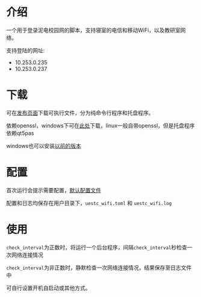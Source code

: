 # 介绍

一个用于登录泥电校园网的脚本，支持寝室的电信和移动WiFi，以及教研室网络。

支持登陆的网址:
* 10.253.0.235
* 10.253.0.237

# 下载

可在[发布页面](https://github.com/kewuaa/uestc_wifi_helper/releases)下载可执行文件，分为纯命令行程序和托盘程序。

依赖openssl，windows下可在[此处](https://indy.fulgan.com/SSL/)下载，linux一般自带openssl，但是托盘程序依赖qt5pas

windows也可以安装[以前的版本](https://github.com/kewuaa/uestc_wifi_helper/releases/tag/v0.3.1)

# 配置

首次运行会提示需要配置，[默认配置文件](./template.toml)

配置和日志均保存在用户目录下，`uestc_wifi.toml` 和 `uestc_wifi.log`

# 使用

`check_interval`为正数时，将运行一个后台程序，间隔`check_interval`秒检查一次网络连接情况

`check_interval`为非正数时，静默检查一次网络连接情况，结果保存至日志文件中

可自行设置开机自启动或其他方式。
